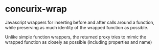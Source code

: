 concurix-wrap
=============

Javascript wrappers for inserting before and after calls around a function, while preserving as much identity of the wrapped function as possible.

Unlike simple function wrappers, the returned proxy tries to mimic the wrapped function as closely as possible (including properties and name)
